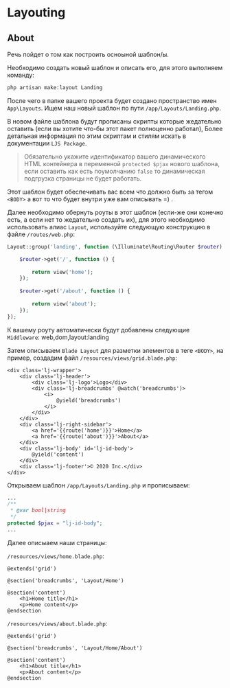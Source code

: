 # Layouting

## About

Речь пойдет о том как построить осноыной шаблон/ы.

Необходимо создать новый шаблон и описать его, для этого выполняем команду:

```bash
php artisan make:layout Landing
```

После чего в папке вашего проекта будет создано пространство имен `App\Layouts`. Ищем наш новый шаблон по
пути `/app/Layouts/Landing.php`.

В новом файле шаблона будут прописаны скрипты которые жедательно оставить (если вы хотите что-бы этот пакет полноценно
работал), Более детальная информация по этим скриптам и стилям искать в документации `LJS Package`.
> Обязательно укажите идентификатор вашего динамического HTML контейнера в переменной `protected $pjax` нового шаблона, если оставить как есть поумолчанию `false` то динамическая подгрузка страницы не будет работать.

Этот шаблон будет обеспечивать вас всем что должно быть за тегом `<BODY>` а вот то что будет внутри уже вам описывать =)
.

Далее необходимо обернуть роуты в этот шаблон (если-же они конечно есть, а если нет то жедательно создать их), для этого
необходимо использовать алиас `Layout`, используйте следующую конструкцию в файле `/routes/web.php`:

```php
Layout::group('landing', function (\Illuminate\Routing\Router $router) {

    $router->get('/', function () {
        
        return view('home');
    });
    
    $router->get('/about', function () {
        
        return view('about');
    });
});
```

К вашему роуту автоматически будут добавлены следующие `Middleware`: web,dom,layout:landing

Затем описываем `Blade Layout` для разметки элементов в теге `<BODY>`, на пример, создадим
файл `/resources/views/grid.blade.php`:

```blade
<div class='lj-wrapper'>
    <div class='lj-header'>
        <div class='lj-logo'>Logo</div>
        <div class='lj-breadcrumbs' @watch('breadcrumbs')>
            <i>
                @yield('breadcrumbs')
            </i>
        </div>
    </div>
    <div class='lj-right-sidebar'>
        <a href='{{route('home')}}'>Home</a>
        <a href='{{route('about')}}'>About</a>
    </div>
    <div class='lj-body' id='lj-id-body'>
        @yield('content')
    </div>
    <div class='lj-footer'>© 2020 Inc.</div>
</div>
```

Открываем шаблон `/app/Layouts/Landing.php` и прописываем:

```php
...
/**
 * @var bool|string
 */
protected $pjax = "lj-id-body";
...
```

Далее описыаем наши страницы:

`/resources/views/home.blade.php`:

```blade
@extends('grid')

@section('breadcrumbs', 'Layout/Home')

@section('content')
    <h1>Home title</h1>
    <p>Home content</p>
@endsection
```

`/resources/views/about.blade.php`:

```blade
@extends('grid')

@section('breadcrumbs', 'Layout/Home/About')

@section('content')
    <h1>About title</h1>
    <p>About content</p>
@endsection
```
